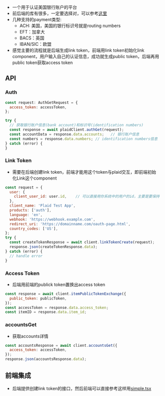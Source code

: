 - 一个用于认证美国银行账户的平台
- 前后端的库有很多，一定要选择对，可以参考[这里](https://plaid.com/docs/api/libraries/#link-client-sdks)                          
- 几种支持的payment类型:
  - ACH: 美国，美国的银行标识号就是routing numbers
  - EFT：加拿大
  - BACS：英国
  - IBAN/SIC：欧盟
- 感觉主要的流程就是后端生成link token，前端用link token初始化link component，用户输入自己的认证信息，成功就生成public token，后端再用public token获取access token

## API

### Auth

```javascript
const request: AuthGetRequest = {
  access_token: accessToken,
};

try {
  // 获取银行账户信息(bank account)和标识号(identification numbers)
  const response = await plaidClient.authGet(request);
  const accountData = response.data.accounts;	// 银行账户信息
  const numbers = response.data.numbers; // identification numbers信息
} catch (error) {
}
```

### Link Token

- 需要在后端创建link token，前端才能用这个token与plaid交互，即前端初始化Link这个component

```javascript
const request = {
  user: {
    client_user_id: user.id,	// 可以直接用你系统中的用户的id，主要是要保持唯一
  },
  client_name: 'Plaid Test App',
  products: ['auth'],
  language: 'en',
  webhook: 'https://webhook.example.com',
  redirect_uri: 'https://domainname.com/oauth-page.html',
  country_codes: ['US'],
};
try {
  const createTokenResponse = await client.linkTokenCreate(request);
  response.json(createTokenResponse.data);
} catch (error) {
  // handle error
}
```

### Access Token

- 后端用前端的publick token置换出access token

```javascript
const response = await client.itemPublicTokenExchange({
  public_token: publicToken,
});
const accessToken = response.data.access_token;
const itemID = response.data.item_id;
```

### accountsGet

- 获取accounts详情

```javascript
const accountsResponse = await client.accountsGet({
  access_token: accessToken,
});
response.json(accountsResponse.data);
```

## 前端集成

- 后端提供创建link token的接口，然后前端可以直接参考这样用[simple.tsx](https://github.com/plaid/react-plaid-link/blob/ca3a9167db880ba080e2bf77047f7cf0f1f59d33/examples/simple.tsx)

